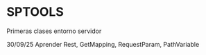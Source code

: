 # SPTOOLS
Primeras clases entorno servidor


30/09/25
Aprender Rest, GetMapping, RequestParam, PathVariable
